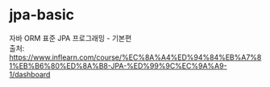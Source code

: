 # jpa-basic
자바 ORM 표준 JPA 프로그래밍 - 기본편<br>
출처:  <br>
https://www.inflearn.com/course/%EC%8A%A4%ED%94%84%EB%A7%81%EB%B6%80%ED%8A%B8-JPA-%ED%99%9C%EC%9A%A9-1/dashboard  <br>
